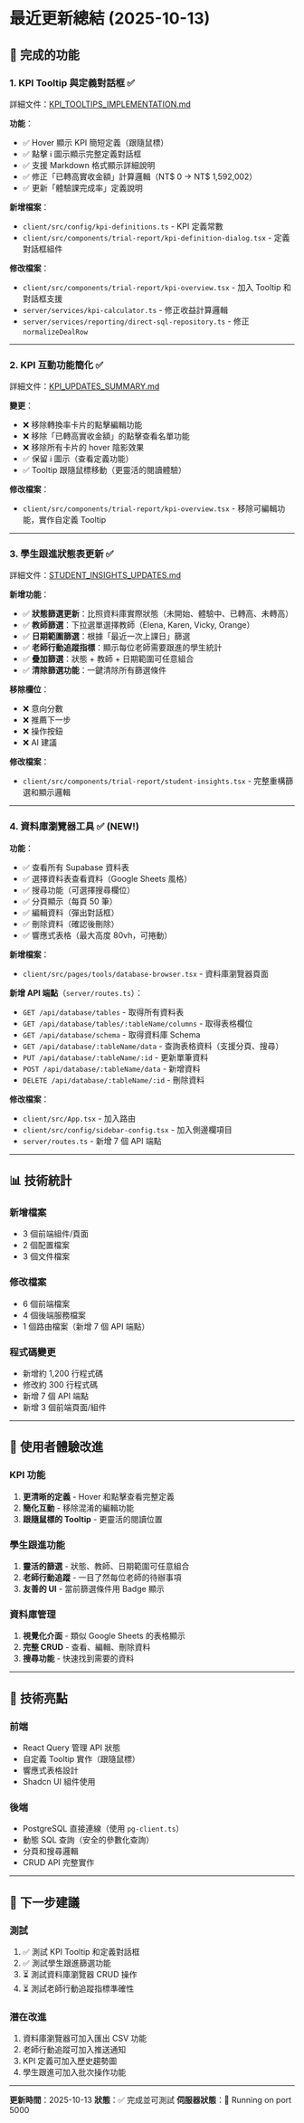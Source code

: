 # 最近更新總結 (2025-10-13)

## 🎯 完成的功能

### 1. **KPI Tooltip 與定義對話框** ✅
詳細文件：[KPI_TOOLTIPS_IMPLEMENTATION.md](KPI_TOOLTIPS_IMPLEMENTATION.md)

**功能**：
- ✅ Hover 顯示 KPI 簡短定義（跟隨鼠標）
- ✅ 點擊 ℹ️ 圖示顯示完整定義對話框
- ✅ 支援 Markdown 格式顯示詳細說明
- ✅ 修正「已轉高實收金額」計算邏輯（NT$ 0 → NT$ 1,592,002）
- ✅ 更新「體驗課完成率」定義說明

**新增檔案**：
- `client/src/config/kpi-definitions.ts` - KPI 定義常數
- `client/src/components/trial-report/kpi-definition-dialog.tsx` - 定義對話框組件

**修改檔案**：
- `client/src/components/trial-report/kpi-overview.tsx` - 加入 Tooltip 和對話框支援
- `server/services/kpi-calculator.ts` - 修正收益計算邏輯
- `server/services/reporting/direct-sql-repository.ts` - 修正 `normalizeDealRow`

---

### 2. **KPI 互動功能簡化** ✅
詳細文件：[KPI_UPDATES_SUMMARY.md](KPI_UPDATES_SUMMARY.md)

**變更**：
- ❌ 移除轉換率卡片的點擊編輯功能
- ❌ 移除「已轉高實收金額」的點擊查看名單功能
- ❌ 移除所有卡片的 hover 陰影效果
- ✅ 保留 ℹ️ 圖示（查看定義功能）
- ✅ Tooltip 跟隨鼠標移動（更靈活的閱讀體驗）

**修改檔案**：
- `client/src/components/trial-report/kpi-overview.tsx` - 移除可編輯功能，實作自定義 Tooltip

---

### 3. **學生跟進狀態表更新** ✅
詳細文件：[STUDENT_INSIGHTS_UPDATES.md](STUDENT_INSIGHTS_UPDATES.md)

**新增功能**：
- ✅ **狀態篩選更新**：比照資料庫實際狀態（未開始、體驗中、已轉高、未轉高）
- ✅ **教師篩選**：下拉選單選擇教師（Elena, Karen, Vicky, Orange）
- ✅ **日期範圍篩選**：根據「最近一次上課日」篩選
- ✅ **老師行動追蹤指標**：顯示每位老師需要跟進的學生統計
- ✅ **疊加篩選**：狀態 + 教師 + 日期範圍可任意組合
- ✅ **清除篩選功能**：一鍵清除所有篩選條件

**移除欄位**：
- ❌ 意向分數
- ❌ 推薦下一步
- ❌ 操作按鈕
- ❌ AI 建議

**修改檔案**：
- `client/src/components/trial-report/student-insights.tsx` - 完整重構篩選和顯示邏輯

---

### 4. **資料庫瀏覽器工具** ✅ (NEW!)

**功能**：
- ✅ 查看所有 Supabase 資料表
- ✅ 選擇資料表查看資料（Google Sheets 風格）
- ✅ 搜尋功能（可選擇搜尋欄位）
- ✅ 分頁顯示（每頁 50 筆）
- ✅ 編輯資料（彈出對話框）
- ✅ 刪除資料（確認後刪除）
- ✅ 響應式表格（最大高度 80vh，可捲動）

**新增檔案**：
- `client/src/pages/tools/database-browser.tsx` - 資料庫瀏覽器頁面

**新增 API 端點**（`server/routes.ts`）：
- `GET /api/database/tables` - 取得所有資料表
- `GET /api/database/tables/:tableName/columns` - 取得表格欄位
- `GET /api/database/schema` - 取得資料庫 Schema
- `GET /api/database/:tableName/data` - 查詢表格資料（支援分頁、搜尋）
- `PUT /api/database/:tableName/:id` - 更新單筆資料
- `POST /api/database/:tableName/data` - 新增資料
- `DELETE /api/database/:tableName/:id` - 刪除資料

**修改檔案**：
- `client/src/App.tsx` - 加入路由
- `client/src/config/sidebar-config.tsx` - 加入側邊欄項目
- `server/routes.ts` - 新增 7 個 API 端點

---

## 📊 技術統計

### 新增檔案
- 3 個前端組件/頁面
- 2 個配置檔案
- 3 個文件檔案

### 修改檔案
- 6 個前端檔案
- 4 個後端服務檔案
- 1 個路由檔案（新增 7 個 API 端點）

### 程式碼變更
- 新增約 1,200 行程式碼
- 修改約 300 行程式碼
- 新增 7 個 API 端點
- 新增 3 個前端頁面/組件

---

## 🎨 使用者體驗改進

### KPI 功能
1. **更清晰的定義** - Hover 和點擊查看完整定義
2. **簡化互動** - 移除混淆的編輯功能
3. **跟隨鼠標的 Tooltip** - 更靈活的閱讀位置

### 學生跟進功能
1. **靈活的篩選** - 狀態、教師、日期範圍可任意組合
2. **老師行動追蹤** - 一目了然每位老師的待辦事項
3. **友善的 UI** - 當前篩選條件用 Badge 顯示

### 資料庫管理
1. **視覺化介面** - 類似 Google Sheets 的表格顯示
2. **完整 CRUD** - 查看、編輯、刪除資料
3. **搜尋功能** - 快速找到需要的資料

---

## 🔧 技術亮點

### 前端
- React Query 管理 API 狀態
- 自定義 Tooltip 實作（跟隨鼠標）
- 響應式表格設計
- Shadcn UI 組件使用

### 後端
- PostgreSQL 直接連線（使用 `pg-client.ts`）
- 動態 SQL 查詢（安全的參數化查詢）
- 分頁和搜尋邏輯
- CRUD API 完整實作

---

## 🚀 下一步建議

### 測試
1. ✅ 測試 KPI Tooltip 和定義對話框
2. ✅ 測試學生跟進篩選功能
3. ⏳ 測試資料庫瀏覽器 CRUD 操作
4. ⏳ 測試老師行動追蹤指標準確性

### 潛在改進
1. 資料庫瀏覽器可加入匯出 CSV 功能
2. 老師行動追蹤可加入推送通知
3. KPI 定義可加入歷史趨勢圖
4. 學生跟進可加入批次操作功能

---

**更新時間**：2025-10-13
**狀態**：✅ 完成並可測試
**伺服器狀態**：🚀 Running on port 5000
